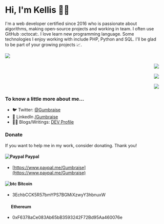 # Hi, I'm Kellis 🐱‍💻

I'm a web developer certified since 2016 who is passionate about algorithms, making open-source projects and working in team. I often use GitHub :octocat:. I love learn new programming language. Some technologies I enjoy working with include PHP, Python and SQL. I'll be glad to be part of your growing projects 📈.

<p align="center">
    <a href="#"><img align="left" src="https://github-readme-stats.vercel.app/api?username=Gumbraise&show_icons=true&title_color=999&text_color=9f9f9f&bg_color=00000000&hide_border=true"></a>
    
<p align="right"><br><br>
        <a href="https://discord.gg/bbeGZyu"><img src="https://img.shields.io/static/v1?label=DISCORD&message=Gumbraise%230001&color=blueviolet&style=for-the-badge"></a><br><br>
        <a href="https://kellis.fr/?e=GitHub_Banner"><img src="https://img.shields.io/static/v1?label=WEBSITE&message=kellis.fr&color=blueviolet&style=for-the-badge"></a><br><br>
        <a href="mailto:dev@kellis.fr"><img src="https://img.shields.io/static/v1?label=EMAIL&message=dev@kellis.fr&color=blueviolet&style=for-the-badge"></a>
  </p>
</p>

### To know a little more about me...
- 🐦 Twitter: [@Gumbraise](https://twitter.com/Gumbraise)
- 👥 LinkedIn [/Gumbraise](https://linkedin.com/in/Gumbraise)
- 👨‍💻 Blogs/Writings: [DEV Profile](https://dev.to/gumbraise)

### Donate

If you want to help me in my work, consider donating. Thank you!

#### ![Paypal](https://raw.githubusercontent.com/reek/anti-adblock-killer/gh-pages/images/paypal.png) Paypal

- [https://www.paypal.me/Gumbraise](https://www.paypal.me/Gumbraise)

#### ![btc](https://raw.githubusercontent.com/reek/anti-adblock-killer/gh-pages/images/bitcoin.png) Bitcoin

- 3EchbCCK5R57bmYPS7BGMiXzwyY3hbnuxW

#### <img src="https://www.logolynx.com/images/logolynx/b0/b0839301e62a21664ea82d24ab1a0414.png" width="16" height="16" /> Ethereum

- 0xF6378aCe083Ab65bB3593242F72Bd95Aa460076e
